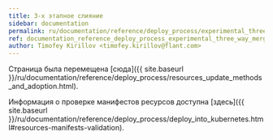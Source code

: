 ```yaml
---
title: 3-х этапное слияние
sidebar: documentation
permalink: ru/documentation/reference/deploy_process/experimental_three_way_merge.html
ref: documentation_reference_deploy_process_experimental_three_way_merge
author: Timofey Kirillov <timofey.kirillov@flant.com>
---
```


Страница была перемещена [сюда]({{ site.baseurl }}/ru/documentation/reference/deploy_process/resources_update_methods_and_adoption.html).

Информация о проверке манифестов ресурсов доступна [здесь]({{ site.baseurl }}/ru/documentation/reference/deploy_process/deploy_into_kubernetes.html#resources-manifests-validation).
